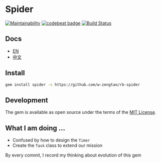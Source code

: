 # Spider
 [![Maintainability](https://api.codeclimate.com/v1/badges/a99a88d28ad37a79dbf6/maintainability)](https://codeclimate.com/github/codeclimate/codeclimate/maintainability) [![codebeat badge](https://codebeat.co/badges/28939564-2b04-4d35-8640-984adf16290d)](https://codebeat.co/projects/github-com-w-zengtao-rb-spider-master) [![Build Status](https://www.travis-ci.org/w-zengtao/rb-spider.svg?branch=master)](https://www.travis-ci.org/w-zengtao/rb-spider)


## Docs
* [EN](https://github.com/w-zengtao/rb-spider/blob/master/docs/README_CN.md)
* [中文](https://github.com/w-zengtao/rb-spider/blob/master/docs/README_CN.md)

## Install

```bash
gem install spider -s https://github.com/w-zengtao/rb-spider
```

## Development
The gem is available as open source under the terms of the [MIT License](https://opensource.org/licenses/MIT).


## What I am doing ...

* Confused by how to design the `Timer` 
* Create the `Task` class to extend our mission

By every commit, I record my thinking about evolution of this gem